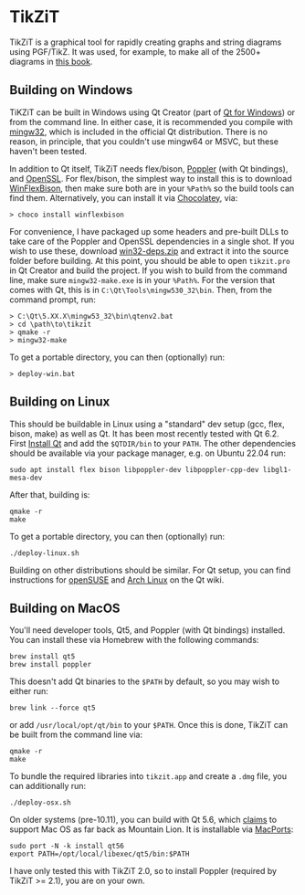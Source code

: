 
# TikZiT

TikZiT is a graphical tool for rapidly creating graphs and string diagrams using PGF/TikZ. It was used, for example, to make all of the 2500+ diagrams in <a href="http://cambridge.org/pqp">this book</a>.

## Building on Windows

TiKZiT can be built in Windows using Qt Creator (part of <a href="http://doc.qt.io/qt-5/windows-support.html">Qt for Windows</a>) or from the command line. In either case, it is recommended you compile with <a href="http://www.mingw.org/">mingw32</a>, which is included in the official Qt distribution. There is no reason, in principle, that you couldn't use mingw64 or MSVC, but these haven't been tested.

In addition to Qt itself, TikZiT needs flex/bison, <a href="https://poppler.freedesktop.org/">Poppler</a> (with Qt bindings), and <a href="https://www.openssl.org/">OpenSSL</a>. For flex/bison, the simplest way to install this is to download <a href="https://github.com/lexxmark/winflexbison">WinFlexBison</a>, then make sure both are in your `%Path%` so the build tools can find them. Alternatively, you can install it via <a href="https://chocolatey.org">Chocolatey</a>, via:

    > choco install winflexbison

For convenience, I have packaged up some headers and pre-built DLLs to take care of the Poppler and OpenSSL dependencies in a single shot. If you wish to use these, download <a href="http://tikzit.github.io/download/win32-deps.zip">win32-deps.zip</a> and extract it into the source folder before building. At this point, you should be able to open `tikzit.pro` in Qt Creator and build the project. If you wish to build from the command line, make sure `mingw32-make.exe` is in your `%Path%`. For the version that comes with Qt, this is in `C:\Qt\Tools\mingw530_32\bin`. Then, from the command prompt, run:

    > C:\Qt\5.XX.X\mingw53_32\bin\qtenv2.bat
    > cd \path\to\tikzit
    > qmake -r
    > mingw32-make

To get a portable directory, you can then (optionally) run:

    > deploy-win.bat



## Building on Linux

This should be buildable in Linux using a "standard" dev setup (gcc, flex, bison, make) as well as Qt. It has been most recently tested with Qt 6.2. First <a href="https://www.qt.io/">Install Qt</a> and add the `$QTDIR/bin` to your `PATH`. The other dependencies should be available via your package manager, e.g. on Ubuntu 22.04 run:

    sudo apt install flex bison libpoppler-dev libpoppler-cpp-dev libgl1-mesa-dev

After that, building is:

    qmake -r
    make

To get a portable directory, you can then (optionally) run:

    ./deploy-linux.sh

Building on other distributions should be similar. For Qt setup, you can find instructions for <a href="https://wiki.qt.io/Install_Qt_5_on_openSUSE">openSUSE</a> and <a href="https://wiki.archlinux.org/index.php/qt">Arch Linux</a> on the Qt wiki.


## Building on MacOS

You'll need developer tools, Qt5, and Poppler (with Qt bindings) installed. You can install these via Homebrew with the following commands:

    brew install qt5
    brew install poppler

This doesn't add Qt binaries to the `$PATH` by default, so you may wish to either run:

    brew link --force qt5

or add `/usr/local/opt/qt/bin` to your `$PATH`. Once this is done, TikZiT can be built from the command line via:

    qmake -r
    make

To bundle the required libraries into `tikzit.app` and create a `.dmg` file, you can additionally run:

    ./deploy-osx.sh


On older systems (pre-10.11), you can build with Qt 5.6, which <a href="http://doc.qt.io/qt-5/supported-platforms-and-configurations.html">claims</a> to support Mac OS as far back as Mountain Lion. It is installable via <a href="https://www.macports.org">MacPorts</a>:

    sudo port -N -k install qt56
    export PATH=/opt/local/libexec/qt5/bin:$PATH

I have only tested this with TikZiT 2.0, so to install Poppler (required by TikZiT >= 2.1), you are on your own.
